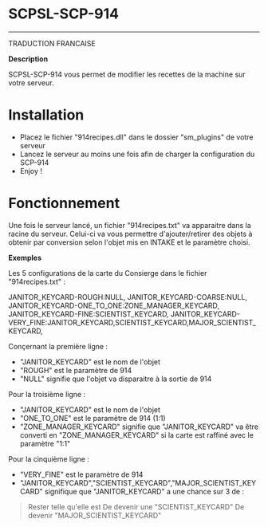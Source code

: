 # SCPSL-SCP-914

--------------

TRADUCTION FRANCAISE

**Description**

SCPSL-SCP-914 vous permet de modifier les recettes de la machine sur votre serveur.

# Installation

- Placez le fichier "914recipes.dll" dans le dossier "sm_plugins" de votre serveur
- Lancez le serveur au moins une fois afin de charger la configuration du SCP-914
- Enjoy !

# Fonctionnement

Une fois le serveur lancé, un fichier "914recipes.txt" va apparaitre dans la racine du serveur.
Celui-ci va vous permettre d'ajouter/retirer des objets à obtenir par conversion selon l'objet mis en INTAKE et le paramètre choisi.

**Exemples**

Les 5 configurations de la carte du Consierge dans le fichier "914recipes.txt" :

JANITOR_KEYCARD-ROUGH:NULL,
JANITOR_KEYCARD-COARSE:NULL,
JANITOR_KEYCARD-ONE_TO_ONE:ZONE_MANAGER_KEYCARD,
JANITOR_KEYCARD-FINE:SCIENTIST_KEYCARD,
JANITOR_KEYCARD-VERY_FINE:JANITOR_KEYCARD,SCIENTIST_KEYCARD,MAJOR_SCIENTIST_KEYCARD,

Conçernant la première ligne :
- "JANITOR_KEYCARD" est le nom de l'objet
- "ROUGH" est le paramètre de 914
- "NULL" signifie que l'objet va disparaitre à la sortie de 914

Pour la troisième ligne :
- "JANITOR_KEYCARD" est le nom de l'objet
- "ONE_TO_ONE" est le paramètre de 914 (1:1)
- "ZONE_MANAGER_KEYCARD" signifie que "JANITOR_KEYCARD" va être converti en "ZONE_MANAGER_KEYCARD" si la carte est raffiné avec le paramètre "1:1"

Pour la cinquième ligne :

- "VERY_FINE" est le paramètre de 914
- "JANITOR_KEYCARD","SCIENTIST_KEYCARD","MAJOR_SCIENTIST_KEYCARD" signifique que "JANITOR_KEYCARD" a une chance sur 3 de :
> Rester telle qu'elle est
> De devenir une "SCIENTIST_KEYCARD" 
> De devenir "MAJOR_SCIENTIST_KEYCARD"
